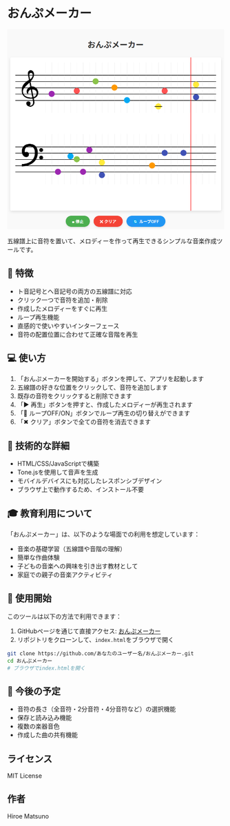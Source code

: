 # おんぷメーカー

![おんぷメーカーのスクリーンショット](screenshot.png)

五線譜上に音符を置いて、メロディーを作って再生できるシンプルな音楽作成ツールです。

## 🎵 特徴

- ト音記号とヘ音記号の両方の五線譜に対応
- クリック一つで音符を追加・削除
- 作成したメロディーをすぐに再生
- ループ再生機能
- 直感的で使いやすいインターフェース
- 音符の配置位置に合わせて正確な音階を再生

## 💻 使い方

1. 「おんぷメーカーを開始する」ボタンを押して、アプリを起動します
2. 五線譜の好きな位置をクリックして、音符を追加します
3. 既存の音符をクリックすると削除できます
4. 「▶ 再生」ボタンを押すと、作成したメロディーが再生されます
5. 「🔄 ループOFF/ON」ボタンでループ再生の切り替えができます
6. 「✖ クリア」ボタンで全ての音符を消去できます

## 🔧 技術的な詳細

- HTML/CSS/JavaScriptで構築
- Tone.jsを使用して音声を生成
- モバイルデバイスにも対応したレスポンシブデザイン
- ブラウザ上で動作するため、インストール不要

## 🎓 教育利用について

「おんぷメーカー」は、以下のような場面での利用を想定しています：

- 音楽の基礎学習（五線譜や音階の理解）
- 簡単な作曲体験
- 子どもの音楽への興味を引き出す教材として
- 家庭での親子の音楽アクティビティ

## 🚀 使用開始

このツールは以下の方法で利用できます：

1. GitHubページを通じて直接アクセス: [おんぷメーカー](https://hiroe28.github.io/004_ompumaker/)
2. リポジトリをクローンして、`index.html`をブラウザで開く

```bash
git clone https://github.com/あなたのユーザー名/おんぷメーカー.git
cd おんぷメーカー
# ブラウザでindex.htmlを開く
```

## 📝 今後の予定

- 音符の長さ（全音符・2分音符・4分音符など）の選択機能
- 保存と読み込み機能
- 複数の楽器音色
- 作成した曲の共有機能

## ライセンス

MIT License

## 作者

Hiroe Matsuno
